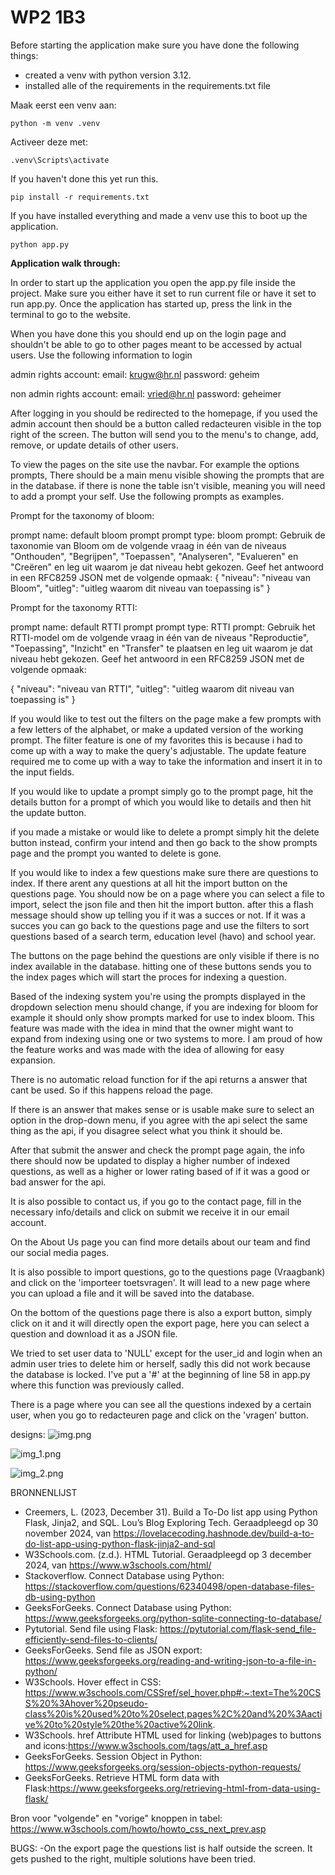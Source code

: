 # WP2 1B3

Before starting the application make sure you have done the following things:
- created a venv with python version 3.12.
- installed alle of the requirements in the requirements.txt file

Maak eerst een venv aan:
```
python -m venv .venv
```
Activeer deze met:
```
.venv\Scripts\activate
```

If you haven't done this yet run this.
```
pip install -r requirements.txt
```

If you have installed everything and made a venv use this to boot up the application.
```
python app.py
```




**Application walk through:**

In order to start up the application you open the app.py file inside the project.
Make sure you either have it set to run current file or have it set to run app.py.
Once the application has started up, press the link in the terminal to go to the website.

When you have done this you should end up on the login page
and shouldn't be able to go to other pages meant to be accessed by actual users.
Use the following information to login

admin rights account:
email: krugw@hr.nl
password: geheim

non admin rights account: 
email: vried@hr.nl
password: geheimer

After logging in you should be redirected to the homepage,
if you used the admin account then should be a button called redacteuren visible in the top right of the screen.
The button will send you to the menu's to change, add, remove, or update details of other users.

To view the pages on the site use the navbar.
For example the options prompts,
There should be a main menu visible showing the prompts that are in the database.
if there is none the table isn't visible, meaning you will need to add a prompt your self.
Use the following prompts as examples.

Prompt for the taxonomy of bloom:

prompt name: default bloom prompt
prompt type: bloom
prompt: Gebruik de taxonomie van Bloom om de volgende vraag in één van de niveaus "Onthouden", "Begrijpen", "Toepassen", "Analyseren", "Evalueren" en "Creëren" en leg uit waarom je dat niveau hebt gekozen. Geef het antwoord in een RFC8259 JSON met de volgende opmaak:
    {
       "niveau": "niveau van Bloom",
       "uitleg": "uitleg waarom dit niveau van toepassing is"
    }

Prompt for the taxonomy RTTI:

prompt name: default RTTI prompt
prompt type: RTTI
prompt: Gebruik het RTTI-model om de volgende vraag in één van de niveaus "Reproductie", "Toepassing", "Inzicht" en "Transfer" te plaatsen en leg uit waarom je dat niveau hebt gekozen. Geef het antwoord in een RFC8259 JSON met de volgende opmaak:

{
   "niveau": "niveau van RTTI",
   "uitleg": "uitleg waarom dit niveau van toepassing is"
}

If you would like to test out the filters on the page make a few prompts with a few letters of the alphabet,
or make a updated version of the working prompt.
The filter feature is one of my favorites this is because i had to come up with a way to make the query's adjustable.
The update feature required me to come up with a way to take the information and insert it in to the input fields.


If you would like to update a prompt simply go to the prompt page,
hit the details button for a prompt of which you would like to details and then hit the update button.

if you made a mistake or would like to delete a prompt simply hit the delete button instead, confirm your intend and then go back to the show prompts page
and the prompt you wanted to delete is gone.


If you would like to index a few questions make sure there are questions to index.
If there arent any questions at all hit the import button on the questions page.
You should now be on a page where you can select a file to import, select the json file and then hit the import button.
after this a flash message should show up telling you if it was a succes or not.
If it was a succes you can go back to the questions page
and use the filters to sort questions based of a search term, education level (havo) and
school year.

The buttons on the page behind the questions are only visible if there is no index available in the database.
hitting one of these buttons sends you to the index pages which will start the proces for indexing a question.

Based of the indexing system you're using the prompts displayed in the dropdown selection menu should change,
if you are indexing for bloom for example it should only show prompts marked for use to index bloom.
This feature was made with the idea in mind that the owner might want to expand from indexing using one or two systems to more.
I am proud of how the feature works and was made with the idea of allowing for easy expansion.

There is no automatic reload function for if the api returns a answer that cant be used.
So if this happens reload the page.

If there is an answer that makes sense or is usable make sure to select an option in the drop-down menu,
if you agree with the api select the same thing as the api, if you disagree select what you think it should be.

After that submit the answer and check the prompt page again, the info there should now be updated to display a higher number of indexed questions,
as well as a higher or lower rating based of if it was a good or bad answer for the api.

It is also possible to contact us, if you go to the contact page, fill in the necessary info/details and click on submit we receive it in our email account.

On the About Us page you can find more details about our team and find our social media pages.

It is also possible to import questions, go to the questions page (Vraagbank) and click on the 'importeer toetsvragen'. It will lead to a new page where you can upload a file and it will be saved into the database.

On the bottom of the questions page there is also a export button, simply click on it and it will directly open the export page, here you can select a question and download it as a JSON file.

We tried to set user data to 'NULL' except for the user_id and login when an admin user tries to delete him or herself, sadly this did not work because the database is locked. I've put a '#' at the beginning of line 58 in app.py where this function was previously called.

There is a page where you can see all the questions indexed by a certain user, when you go to redacteuren page and click on the 'vragen' button.


designs:
![img.png](designs/img.png)

![img_1.png](designs/img_1.png)

![img_2.png](designs/img_2.png)

BRONNENLIJST
- Creemers, L. (2023, December 31). Build a To-Do list app using Python Flask, Jinja2, and SQL. Lou’s Blog Exploring Tech. Geraadpleegd op 30 november 2024, van https://lovelacecoding.hashnode.dev/build-a-to-do-list-app-using-python-flask-jinja2-and-sql
- W3Schools.com. (z.d.). HTML Tutorial. Geraadpleegd op 3 december 2024, van https://www.w3schools.com/html/
- Stackoverflow. Connect Database using Python: https://stackoverflow.com/questions/62340498/open-database-files-db-using-python
- GeeksForGeeks. Connect Database using Python: https://www.geeksforgeeks.org/python-sqlite-connecting-to-database/
- Pytutorial. Send file using Flask: https://pytutorial.com/flask-send_file-efficiently-send-files-to-clients/
- GeeksForGeeks. Send file as JSON export: https://www.geeksforgeeks.org/reading-and-writing-json-to-a-file-in-python/
- W3Schools. Hover effect in CSS: https://www.w3schools.com/CSSref/sel_hover.php#:~:text=The%20CSS%20%3Ahover%20pseudo-class%20is%20used%20to%20select,pages%2C%20and%20%3Aactive%20to%20style%20the%20active%20link.
- W3Schools. <a> href Attribute HTML used for linking (web)pages to buttons and icons:https://www.w3schools.com/tags/att_a_href.asp
- GeeksForGeeks. Session Object in Python: https://www.geeksforgeeks.org/session-objects-python-requests/
- GeeksForGeeks. Retrieve HTML form data with Flask:https://www.geeksforgeeks.org/retrieving-html-from-data-using-flask/

Bron voor "volgende" en "vorige" knoppen in tabel:
https://www.w3schools.com/howto/howto_css_next_prev.asp

BUGS:
-On the export page the questions list is half outside the screen. It gets pushed to the right, multiple solutions have been tried.